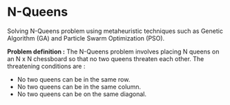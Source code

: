 # N-Queens

Solving N-Queens problem using metaheuristic techniques such as Genetic Algorithm (GA) and Particle Swarm Optimization (PSO).

**Problem definition :** The N-Queens problem involves placing N queens on an N x N chessboard so that no two queens threaten each other. 
The threatening conditions are :
- No two queens can be in the same row.
- No two queens can be in the same column.
- No two queens can be on the same diagonal.
